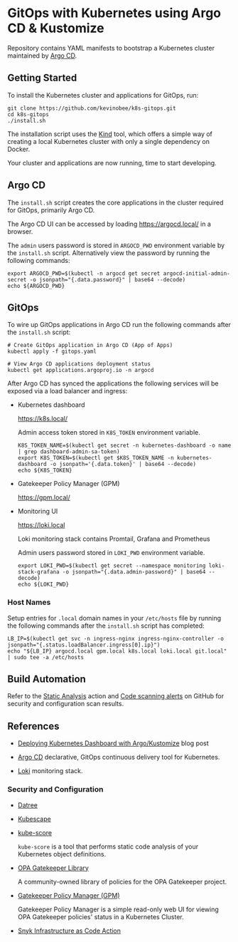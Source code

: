 # GitOps with Kubernetes using Argo CD & Kustomize

Repository contains YAML manifests to bootstrap a Kubernetes cluster maintained by [Argo CD](https://argoproj.github.io/cd/).

## Getting Started

To install the Kubernetes cluster and applications for GitOps, run:

```shell
git clone https://github.com/kevinobee/k8s-gitops.git
cd k8s-gitops
./install.sh
```

The installation script uses the [Kind](https://kind.sigs.k8s.io/) tool, which offers a simple way of creating a local Kubernetes cluster with only a single dependency on Docker.

Your cluster and applications are now running, time to start developing.

## Argo CD

The `install.sh` script creates the core applications in the cluster required for GitOps, primarily Argo CD.

The Argo CD UI can be accessed by loading <https://argocd.local/> in a browser.

The `admin` users password is stored in `ARGOCD_PWD` environment variable by the `install.sh` script. Alternatively view the password by running the following commands:

```shell
export ARGOCD_PWD=$(kubectl -n argocd get secret argocd-initial-admin-secret -o jsonpath="{.data.password}" | base64 --decode)
echo ${ARGOCD_PWD}
```

## GitOps

To wire up GitOps applications in Argo CD run the following commands after the `install.sh` script:

```shell
# Create GitOps application in Argo CD (App of Apps)
kubectl apply -f gitops.yaml

# View Argo CD applications deployment status
kubectl get applications.argoproj.io -n argocd
```

After Argo CD has synced the applications the following services will be exposed via a load balancer and ingress:

* Kubernetes dashboard

  <https://k8s.local/>

  Admin access token stored in `K8S_TOKEN` environment variable.

  ```shell
  K8S_TOKEN_NAME=$(kubectl get secret -n kubernetes-dashboard -o name | grep dashboard-admin-sa-token)
  export K8S_TOKEN=$(kubectl get $K8S_TOKEN_NAME -n kubernetes-dashboard -o jsonpath='{.data.token}' | base64 --decode)
  echo ${K8S_TOKEN}
  ```

* Gatekeeper Policy Manager (GPM)

  <https://gpm.local/>

* Monitoring UI

  <https://loki.local>

  Loki monitoring stack contains Promtail, Grafana and Prometheus

  Admin users password stored in `LOKI_PWD` environment variable.

  ```shell
  export LOKI_PWD=$(kubectl get secret --namespace monitoring loki-stack-grafana -o jsonpath="{.data.admin-password}" | base64 --decode)
  echo ${LOKI_PWD}
  ```

### Host Names

Setup entries for `.local` domain names in your `/etc/hosts` file by running the following commands after the `install.sh` script has completed:

```shell
LB_IP=$(kubectl get svc -n ingress-nginx ingress-nginx-controller -o jsonpath="{.status.loadBalancer.ingress[0].ip}")
echo "${LB_IP} argocd.local gpm.local k8s.local loki.local git.local" | sudo tee -a /etc/hosts
```

## Build Automation

Refer to the [Static Analysis](https://github.com/kevinobee/k8s-gitops/actions/workflows/static-analysis.yml) action and [Code scanning alerts](https://github.com/kevinobee/k8s-gitops/security/code-scanning) on GitHub for security and configuration scan results.

## References

* [Deploying Kubernetes Dashboard with Argo/Kustomize](https://www.frakkingsweet.com/deploying-kubernetes-dashboard-with-argo-kustomize/) blog post

* [Argo CD](https://argoproj.github.io/cd/) declarative, GitOps continuous delivery tool for Kubernetes.

* [Loki](https://grafana.com/oss/loki/) monitoring stack.

### Security and Configuration

* [Datree](https://www.datree.io/)

* [Kubescape](https://hub.armo.cloud/docs)

* [kube-score](https://github.com/zegl/kube-score)

  `kube-score` is a tool that performs static code analysis of your Kubernetes object definitions.

* [OPA Gatekeeper Library](https://github.com/open-policy-agent/gatekeeper-library)

  A community-owned library of policies for the OPA Gatekeeper project.

* [Gatekeeper Policy Manager (GPM)](https://github.com/sighupio/gatekeeper-policy-manager)

  Gatekeeper Policy Manager is a simple read-only web UI for viewing OPA Gatekeeper policies' status in a Kubernetes Cluster.

* [Snyk Infrastructure as Code Action](https://github.com/snyk/actions/tree/master/iac)
